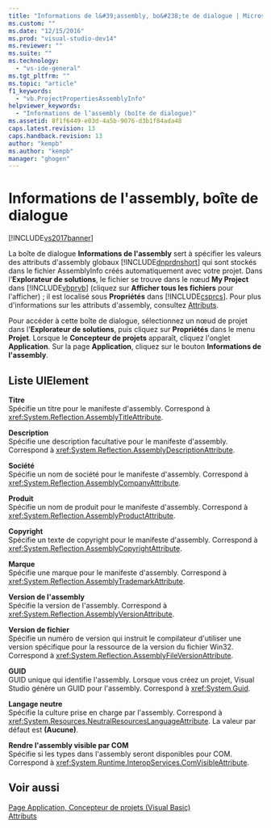 ```yaml
---
title: "Informations de l&#39;assembly, bo&#238;te de dialogue | Microsoft Docs"
ms.custom: ""
ms.date: "12/15/2016"
ms.prod: "visual-studio-dev14"
ms.reviewer: ""
ms.suite: ""
ms.technology: 
  - "vs-ide-general"
ms.tgt_pltfrm: ""
ms.topic: "article"
f1_keywords: 
  - "vb.ProjectPropertiesAssemblyInfo"
helpviewer_keywords: 
  - "Informations de l’assembly (boîte de dialogue)"
ms.assetid: 8f1f6449-e03d-4a5b-9076-d3b1f84ada48
caps.latest.revision: 13
caps.handback.revision: 13
author: "kempb"
ms.author: "kempb"
manager: "ghogen"
---
```

# Informations de l&#39;assembly, bo&#238;te de dialogue
[!INCLUDE[vs2017banner](../../code-quality/includes/vs2017banner.md)]

La boîte de dialogue **Informations de l'assembly** sert à spécifier les valeurs des attributs d'assembly globaux [!INCLUDE[dnprdnshort](../../code-quality/includes/dnprdnshort_md.md)] qui sont stockés dans le fichier AssemblyInfo créés automatiquement avec votre projet.  Dans l'**Explorateur de solutions**, le fichier se trouve dans le nœud **My Project** dans [!INCLUDE[vbprvb](../../code-quality/includes/vbprvb_md.md)] \(cliquez sur **Afficher tous les fichiers** pour l'afficher\) ; il est localisé sous **Propriétés** dans [!INCLUDE[csprcs](../../data-tools/includes/csprcs_md.md)].  Pour plus d'informations sur les attributs d'assembly, consultez [Attributs](../Topic/Attributes%20\(C%23%20and%20Visual%20Basic\).md).  
  
 Pour accéder à cette boîte de dialogue, sélectionnez un nœud de projet dans l'**Explorateur de solutions**, puis cliquez sur **Propriétés** dans le menu **Projet**.  Lorsque le **Concepteur de projets** apparaît, cliquez l'onglet **Application**.  Sur la page **Application**, cliquez sur le bouton **Informations de l'assembly**.  
  
## Liste UIElement  
 **Titre**  
 Spécifie un titre pour le manifeste d'assembly.  Correspond à <xref:System.Reflection.AssemblyTitleAttribute>.  
  
 **Description**  
 Spécifie une description facultative pour le manifeste d'assembly.  Correspond à <xref:System.Reflection.AssemblyDescriptionAttribute>.  
  
 **Société**  
 Spécifie un nom de société pour le manifeste d'assembly.  Correspond à <xref:System.Reflection.AssemblyCompanyAttribute>.  
  
 **Produit**  
 Spécifie un nom de produit pour le manifeste d'assembly.  Correspond à <xref:System.Reflection.AssemblyProductAttribute>.  
  
 **Copyright**  
 Spécifie un texte de copyright pour le manifeste d'assembly.  Correspond à <xref:System.Reflection.AssemblyCopyrightAttribute>.  
  
 **Marque**  
 Spécifie une marque pour le manifeste d'assembly.  Correspond à <xref:System.Reflection.AssemblyTrademarkAttribute>.  
  
 **Version de l'assembly**  
 Spécifie la version de l'assembly.  Correspond à <xref:System.Reflection.AssemblyVersionAttribute>.  
  
 **Version de fichier**  
 Spécifie un numéro de version qui instruit le compilateur d'utiliser une version spécifique pour la ressource de la version du fichier Win32.  Correspond à <xref:System.Reflection.AssemblyFileVersionAttribute>.  
  
 **GUID**  
 GUID unique qui identifie l'assembly.  Lorsque vous créez un projet, Visual Studio génère un GUID pour l'assembly.  Correspond à <xref:System.Guid>.  
  
 **Langage neutre**  
 Spécifie la culture prise en charge par l'assembly.  Correspond à <xref:System.Resources.NeutralResourcesLanguageAttribute>.  La valeur par défaut est **\(Aucune\)**.  
  
 **Rendre l'assembly visible par COM**  
 Spécifie si les types dans l'assembly seront disponibles pour COM.  Correspond à <xref:System.Runtime.InteropServices.ComVisibleAttribute>.  
  
## Voir aussi  
 [Page Application, Concepteur de projets \(Visual Basic\)](../../ide/reference/application-page-project-designer-visual-basic.md)   
 [Attributs](../Topic/Attributes%20\(C%23%20and%20Visual%20Basic\).md)
